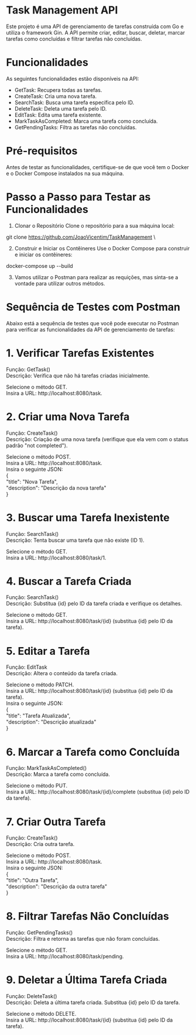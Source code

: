 # Task Management API
Este projeto é uma API de gerenciamento de tarefas construída com Go e utiliza o framework Gin. A API permite criar, editar, buscar, deletar, marcar tarefas como concluídas e filtrar tarefas não concluídas.

# Funcionalidades
As seguintes funcionalidades estão disponíveis na API:

* GetTask: Recupera todas as tarefas.
* CreateTask: Cria uma nova tarefa.
* SearchTask: Busca uma tarefa específica pelo ID.
* DeleteTask: Deleta uma tarefa pelo ID.
* EditTask: Edita uma tarefa existente.
* MarkTaskAsCompleted: Marca uma tarefa como concluída.
* GetPendingTasks: Filtra as tarefas não concluídas.

# Pré-requisitos
Antes de testar as funcionalidades, certifique-se de que você tem o Docker e o Docker Compose instalados na sua máquina.

# Passo a Passo para Testar as Funcionalidades
1. Clonar o Repositório
Clone o repositório para a sua máquina local:

git clone <https://github.com/JoaoVicentim/TaskManagement> \

2. Construir e Iniciar os Contêineres
Use o Docker Compose para construir e iniciar os contêineres:

docker-compose up --build

3. Vamos utilizar o Postman para realizar as requições, mas sinta-se a vontade para utilizar outros métodos.
 
# Sequência de Testes com Postman
Abaixo está a sequência de testes que você pode executar no Postman para verificar as funcionalidades da API de gerenciamento de tarefas:

# 1. Verificar Tarefas Existentes 
Função: GetTask() \
Descrição: Verifica que não há tarefas criadas inicialmente. 

Selecione o método GET. \
Insira a URL: http://localhost:8080/task. 

# 2. Criar uma Nova Tarefa 
Função: CreateTask() \
Descrição: Criação de uma nova tarefa (verifique que ela vem com o status padrão "not completed").

Selecione o método POST. \
Insira a URL: http://localhost:8080/task. \
Insira o seguinte JSON: \
{ \
    "title": "Nova Tarefa", \
    "description": "Descrição da nova tarefa" \
} 

# 3. Buscar uma Tarefa Inexistente
Função: SearchTask() \
Descrição: Tenta buscar uma tarefa que não existe (ID 1).

Selecione o método GET. \
Insira a URL: http://localhost:8080/task/1. 

# 4. Buscar a Tarefa Criada
Função: SearchTask() \
Descrição: Substitua {id} pelo ID da tarefa criada e verifique os detalhes. 

Selecione o método GET. \
Insira a URL: http://localhost:8080/task/{id} (substitua {id} pelo ID da tarefa). 

# 5. Editar a Tarefa
Função: EditTask \
Descrição: Altera o conteúdo da tarefa criada.

Selecione o método PATCH. \
Insira a URL: http://localhost:8080/task/{id} (substitua {id} pelo ID da tarefa). \
Insira o seguinte JSON: \
{ \
    "title": "Tarefa Atualizada", \
    "description": "Descrição atualizada"\
}

# 6. Marcar a Tarefa como Concluída
Função: MarkTaskAsCompleted() \
Descrição: Marca a tarefa como concluída.

Selecione o método PUT. \
Insira a URL: http://localhost:8080/task/{id}/complete (substitua {id} pelo ID da tarefa). 

# 7. Criar Outra Tarefa
Função: CreateTask() \
Descrição: Cria outra tarefa. 

Selecione o método POST. \
Insira a URL: http://localhost:8080/task. \
Insira o seguinte JSON: \
{\
    "title": "Outra Tarefa",\
    "description": "Descrição da outra tarefa" \
}

# 8. Filtrar Tarefas Não Concluídas
Função: GetPendingTasks() \
Descrição: Filtra e retorna as tarefas que não foram concluídas.

Selecione o método GET. \
Insira a URL: http://localhost:8080/task/pending. 

# 9. Deletar a Última Tarefa Criada
Função: DeleteTask() \
Descrição: Deleta a última tarefa criada. Substitua {id} pelo ID da tarefa.

Selecione o método DELETE. \
Insira a URL: http://localhost:8080/task/{id} (substitua {id} pelo ID da tarefa). 


